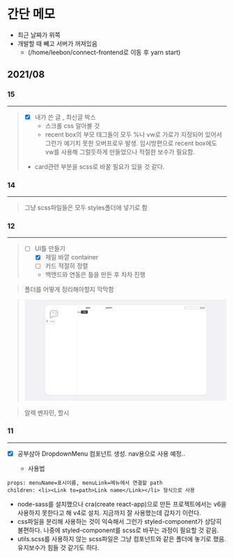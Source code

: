 # 간단 메모

- 최근 날짜가 위쪽
- 개발할 때 빼고 서버가 꺼져있음
  - (/home/leebon/connect-frontend로 이동 후 yarn start)

## 2021/08

### 15

---

> - [x] 내가 쓴 글 , 최신글 박스
>   - 스크롤 css 알아볼 것
>   - recent box의 부모 태그들이 모두 %나 vw로 가로가 지정되어 있어서 그런가 예기치 못한 오버프로우 발생. 임시방편으로 recent box에도 vw를 사용해 그럴듯하게 만들었으나 적절한 보수가 필요함.
> - card관련 부분을 scss로 바꿀 필요가 있을 것 같다.

### 14

---

> 그냥 scss파일들은 모두 styles폴더에 넣기로 함

### 12

---

> - [ ] UI틀 만들기
>   - [x] 제일 바깥 container
>   - [ ] 카드 적절히 정렬
>   - 백엔드와 연동은 틀을 만든 후 차차 진행

> 폴더를 어떻게 정리해아할지 막막함

> ![progress](./0812.png)

> 알렉 벤자민, 할시

### 11

---

- [x] 공부삼아 DropdownMenu 컴포넌트 생성. nav용으로 사용 예정..

  - 사용법

```
props: menuName=표시이름, menuLink=메뉴에서 연결할 path
children: <li><Link to=path>Link name</Link></li> 형식으로 사용
```

- node-sass를 설치했으나 cra(create react-app)으로 만든 프로젝트에서는 v6을 사용하지 못한다고 해 v4로 설치. 지금까지 잘 사용했는데 갑자기 이런다.
- css파일을 분리해 사용하는 것이 익숙해서 그런가 styled-component가 상당히 불편하다. 나중에 styled-component를 scss로 바꾸는 과정이 필요할 것 같음.
- utils.scss를 사용하지 않는 scss파일은 그냥 컴포넌트와 같은 폴더에 놓기로 했음. 유지보수가 힘들 것 같기도 하다.
